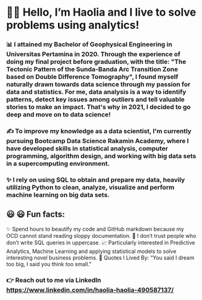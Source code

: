 # :ok_woman: Hello, I’m Haolia and I live to solve problems using analytics!

### 📊 I attained my Bachelor of Geophysical Engineering in Universitas Pertamina in 2020. Through the experience of doing my final project before graduation, with the title: "The Tectonic Pattern of the Sunda-Banda Arc Transition Zone based on Double Difference Tomography", I found myself naturally drawn towards data science through my passion for data and statistics. For me, data analysis is a way to identify patterns, detect key issues among outliers and tell valuable stories to make an impact. That's why in 2021, I decided to go deep and move on to data science!

### ✍️ To improve my knowledge as a data scientist, I'm currently pursuing Bootcamp Data Science Rakamin Academy, where I have developed skills in statistical analysis, computer programming, algorithm design, and working with big data sets in a supercomputing environment. 

### ✨ I rely on using SQL to obtain and prepare my data, heavily utilizing Python to clean, analyze, visualize and perform machine learning on big data sets. 

## :smiley: :smiley: Fun facts:

   ✨ Spend hours to beautify my code and GitHub markdown because my OCD cannot stand reading sloppy documentation.
   🤔 I don’t trust people who don’t write SQL queries in uppercase.
   📈 Particularly interested in Predictive Analytics, Machine Learning and applying statistical models to solve interesting novel business problems.
   :thought_balloon: Quotes I Lived By: “You said I dream too big, I said you think too small.”

### 👉 Reach out to me via LinkedIn https://www.linkedin.com/in/haolia-haolia-490587137/


<!---
haolia/haolia is a ✨ special ✨ repository because its `README.md` (this file) appears on your GitHub profile.
You can click the Preview link to take a look at your changes.
--->

